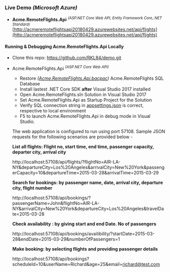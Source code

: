 ### Live Demo _(Microsoft Azure)_ ###

* **Acme.RemoteFlights.Api** <sup>_(ASP.NET Core Web API, Entity Framework Core,.NET Standard)</sup>_  
  [http://acmeremoteflightsapi20180429.azurewebsites.net/api/flights](http://acmeremoteflightsapi20180429.azurewebsites.net/api/flights)

#### Running & Debugging Acme.RemoteFlights.Api Locally ####

* Clone this repo: https://github.com/RKL84/demo.git 
* Acme.RemoteFlights.Api *<sup>(ASP.NET Core Web API)</sup>*
  * Restore *([Acme.RemoteFlights.Api.bacpac](https://github.com/RKL84/demo/blob/master/Acme.RemoteFlights.Database/Sql))* Acme.RemoteFlights SQL Database
  * Install lastest .NET Core SDK **after** Visual Studio 2017 installed
  * Open Acme.RemoteFlights.sln Solution in Visual Studio 2017
  * Set Acme.RemoteFlights.Api as Startup Project for the Solution
  * Verify SQL connection string in [appsettings.json](https://github.com/RKL84/demo/blob/master/Acme.RemoteFlights.Api/appsettings.Development.json#L16) is correct, respective to local environment
  * F5 to launch Acme.RemoteFlights.Api in debug mode in Visual Studio. 
  
  The web application is configured to run using port 57108.
  Sample JSON requests for the following scenarios are provided below -  
  
   **List all flights: Flight no, start time, end time, passenger capacity, departer city, arrival city** 
  
  http://localhost:57108/api/flights/?flightNo=AIR-LA-NY&departureCity=Los%20Angeles&arrivalCity=New%20York&passengerCapacity=10&departureTime=2015-03-28&arrivalTime=2015-03-29
 
  **Search for bookings:  by passenger name, date, arrival city, departure city, flight number** 
   
  http://localhost:57108/api/bookings/?passengerName=John&flightNo=AIR-LA-NY&arrivalCity=New%20York&departureCity=Los%20Angeles&travelDate=2015-03-28
  
  **Check availability : by giving start and end Date. No of passengers** 
  
  http://localhost:57108/api/bookings/availibility/?startDate=2015-03-28&endDate=2015-03-29&numberOfPassengers=1
 
  **Make booking: by selecting flights and providing passenger details** 
  
  http://localhost:57108/api/bookings?scheduleId=10&userName=Richard&age=25&email=richard@test.com




